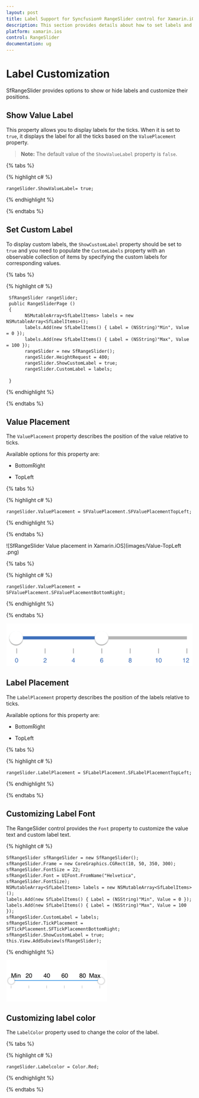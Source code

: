 ```yaml
---
layout: post
title: Label Support for Syncfusion® RangeSlider control for Xamarin.iOS
description: This section provides details about how to set labels and their positions in RangeSlider control for Xamarin.iOS
platform: xamarin.ios
control: RangeSlider
documentation: ug
---
```


# Label Customization
SfRangeSlider provides options to show or hide labels and customize their positions.

## Show Value Label

This property allows you to display labels for the ticks. When it is set to `true`, it displays the label for all the ticks based on the `ValuePlacement` property.

> **Note:** The default value of the `ShowValueLabel` property is `false`.

{% tabs %}

{% highlight c# %}

	rangeSlider.ShowValueLabel= true;

{% endhighlight %}

{% endtabs %}

## Set Custom Label

To display custom labels, the `ShowCustomLabel` property should be set to `true` and you need to populate the `CustomLabels` property with an observable collection of items by specifying the custom labels for corresponding values.

{% tabs %}

{% highlight c# %}
	
	 SfRangeSlider rangeSlider; 
	 public RangeSliderPage ()
     {
           NSMutableArray<SfLabelItems> labels = new NSMutableArray<SfLabelItems>();
		   labels.Add(new SfLabelItems() { Label = (NSString)"Min", Value = 0 });
		   labels.Add(new SfLabelItems() { Label = (NSString)"Max", Value = 100 });
		   rangeSlider = new SfRangeSlider();
           rangeSlider.HeightRequest = 400;
           rangeSlider.ShowCustomLabel = true;
           rangeSlider.CustomLabel = labels;

	 }

{% endhighlight %}

{% endtabs %}


## Value Placement

The `ValuePlacement` property describes the position of the value relative to ticks.

Available options for this property are:

* BottomRight

* TopLeft

{% tabs %}

{% highlight c# %}

	rangeSlider.ValuePlacement = SFValuePlacement.SFValuePlacementTopLeft;

{% endhighlight %}

{% endtabs %}

![SfRangeSlider Value placement in Xamarin.iOS](images/Value-TopLeft .png)

{% tabs %}

{% highlight c# %}

	rangeSlider.ValuePlacement = SFValuePlacement.SFValuePlacementBottomRight;

{% endhighlight %}

{% endtabs %}

![SfRangeSlider BottomRight Value placement in Xamarin.iOS](images/Value-BottomRight.png)

## Label Placement

The `LabelPlacement` property describes the position of the labels relative to ticks.

Available options for this property are:

* BottomRight

* TopLeft

{% tabs %}

{% highlight c# %}

	rangeSlider.LabelPlacement = SFLabelPlacement.SFLabelPlacementTopLeft;

{% endhighlight %}

{% endtabs %}

## Customizing Label Font

The RangeSlider control provides the `Font` property to customize the value text and custom label text.

{% highlight c# %}

	SfRangeSlider sfRangeSlider = new SfRangeSlider();
	sfRangeSlider.Frame = new CoreGraphics.CGRect(10, 50, 350, 300);
	sfRangeSlider.FontSize = 22;
	sfRangeSlider.Font = UIFont.FromName("Helvetica", sfRangeSlider.FontSize);
	NSMutableArray<SfLabelItems> labels = new NSMutableArray<SfLabelItems>();
	labels.Add(new SfLabelItems() { Label = (NSString)"Min", Value = 0 });
	labels.Add(new SfLabelItems() { Label = (NSString)"Max", Value = 100 });
	sfRangeSlider.CustomLabel = labels;
	sfRangeSlider.TickPlacement = SFTickPlacement.SFTickPlacementBottomRight;
	sfRangeSlider.ShowCustomLabel = true;
	this.View.AddSubview(sfRangeSlider);
 
{% endhighlight %}

![SfRangeSLider custom font in Xamarin.iOS](images/FontCustomLabel.png)

## Customizing label color

The `LabelColor` property used to change the color of the label.

{% tabs %}

{% highlight c# %}

	rangeSlider.Labelcolor = Color.Red;

{% endhighlight %}

{% endtabs %}
